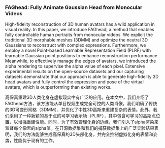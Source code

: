 ### FAGhead: Fully Animate Gaussian Head from Monocular Videos

High-fidelity reconstruction of 3D human avatars has a wild application in visual reality. In this paper, we introduce FAGhead, a method that enables fully controllable human portraits from monocular videos. We explicit the traditional 3D morphable meshes (3DMM) and optimize the neutral 3D Gaussians to reconstruct with complex expressions. Furthermore, we employ a novel Point-based Learnable Representation Field (PLRF) with learnable Gaussian point positions to enhance reconstruction performance. Meanwhile, to effectively manage the edges of avatars, we introduced the alpha rendering to supervise the alpha value of each pixel. Extensive experimental results on the open-source datasets and our capturing datasets demonstrate that our approach is able to generate high-fidelity 3D head avatars and fully control the expression and pose of the virtual avatars, which is outperforming than existing works.

高保真重建3D人类化身在虚拟现实中有广泛的应用。在本文中，我们介绍了FAGhead方法，该方法能从单目视频生成完全可控的人类肖像。我们明确了传统的3D可变形网格（3DMM），并优化了中性3D高斯来重建复杂的表情。此外，我们采用了一种新颖的基于点的可学习表示场（PLRF），其中包含可学习的高斯点位置，以增强重建性能。同时，为了有效管理化身的边缘，我们引入了alpha渲染来监督每个像素的alpha值。在开源数据集和我们的捕获数据集上的广泛实验结果表明，我们的方法能够生成高保真的3D头部化身，并完全控制虚拟化身的表情和姿势，性能优于现有的工作。
